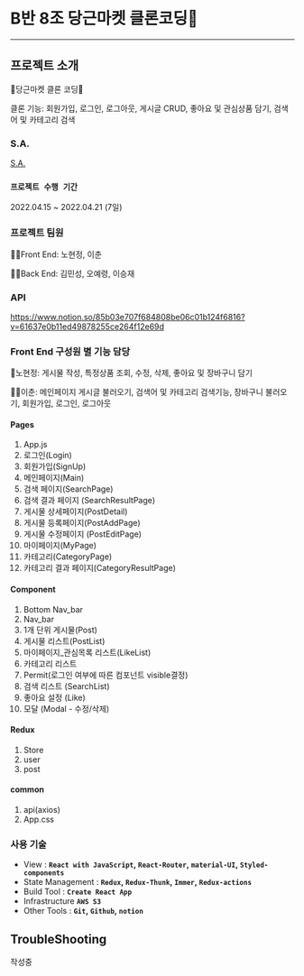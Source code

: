 # B반 8조 당근마켓 클론코딩🥕
---
## 프로젝트 소개
🥕당근마켓 클론 코딩🥕

클론 기능: 회원가입, 로그인, 로그아웃, 게시글 CRUD, 좋아요 및 관심상품 담기, 검색어 및 카테고리 검색

### S.A.

[S.A.](https://www.notion.so/8-00adac21af6d49699787e1bd1b5774c7) 

### `프로젝트 수행 기간`

2022.04.15 ~ 2022.04.21 (7일)

### 프로젝트 팀원

👩‍💻Front End: 노현정, 이춘

🧑‍💻Back End: 김민성, 오예령, 이승재

### API
https://www.notion.so/85b03e707f684808be06c01b124f6816?v=61637e0b11ed49878255ce264f12e69d

### Front End 구성원 별 기능 담당

👩노현정: 게시물 작성, 특정상품 조회, 수정, 삭제, 좋아요 및 장바구니 담기

👱‍♂️이춘: 메인페이지 게시글 불러오기, 검색어 및 카테고리 검색기능, 장바구니 불러오기, 회원가입, 로그인, 로그아웃

#### Pages

1. App.js
2. 로그인(Login) 
3. 회원가입(SignUp) 
4. 메인페이지(Main)
5. 검색 페이지(SearchPage)
6. 검색 결과 페이지 (SearchResultPage)
7. 게시물 상세페이지(PostDetail)
8. 게시물 등록페이지(PostAddPage)
9. 게시물 수정페이지 (PostEditPage)
10. 마이페이지(MyPage)
11. 카테고리(CategoryPage)
12. 카테고리 결과 페이지(CategoryResultPage)

#### Component

1. Bottom Nav_bar
2. Nav_bar
3. 1개 단위 게시물(Post)
4. 게시물 리스트(PostList)
5. 마이페이지_관심목록 리스트(LikeList)
6. 카테고리 리스트
7. Permit(로그인 여부에 따른 컴포넌트 visible결정)
8. 검색 리스트 (SearchList)
9. 좋아요 설정 (Like)
10. 모달 (Modal - 수정/삭제)

#### Redux

1. Store
2. user
3. post

#### common

1. api(axios)
3. App.css

### 사용 기술

- View : **`React with JavaScript`, `React-Router`, `material-UI`, `Styled-components`**
- State Management : **`Redux`, `Redux-Thunk`, `Immer`, `Redux-actions`**
- Build Tool : **`Create React App`**
- Infrastructure **`AWS S3`**
- Other Tools : **`Git`, `Github`, `notion`**

## TroubleShooting
작성중
